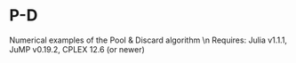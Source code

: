 # P-D
Numerical examples of the Pool &amp; Discard algorithm \n
Requires: Julia v1.1.1, JuMP v0.19.2, CPLEX 12.6 (or newer)
